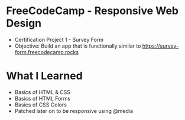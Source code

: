 # FreeCodeCamp - Responsive Web Design
* Certification Project 1 - Survey Form
* Objective: Build an app that is functionally similar to https://survey-form.freecodecamp.rocks

# What I Learned
* Basics of HTML & CSS
* Basics of HTML Forms
* Basics of CSS Colors
* Patched later on to be responsive using @media
